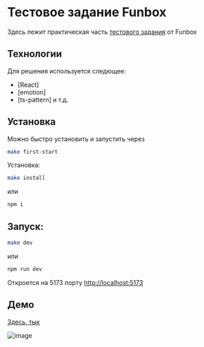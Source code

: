# Тестовое задание Funbox

Здесь лежит практическая часть [тестового задания](https://dl.funbox.ru/qt-html-css-js.zip) от Funbox

## Технологии

Для решения используется следющее:

- [React]
- [emotion]
- [ts-pattern]
и т.д.


## Установка
Можно быстро установить и запустить через

```sh
make first-start
```

Установка:
```sh
make install
```
или 
```sh
npm i
```

## Запуск:

```sh
make dev
```
или 
```sh
npm run dev
```

Откроется на 5173 порту
[http://localhost:5173](http://localhost:5173)

## Демо

[Здесь, тык](https://funbox-test-sand.vercel.app/)

![image](https://user-images.githubusercontent.com/46269438/213022835-a5768afd-b0d7-4947-9e7b-8958a977c2d1.png)
